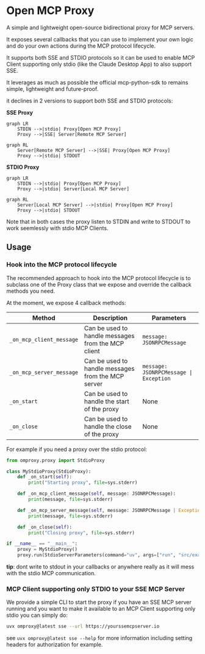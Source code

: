 # Open MCP Proxy

A simple and lightweight open-source bidirectional proxy for MCP servers.

It exposes several callbacks that you can use to implement your own logic and do your own actions during the MCP protocol lifecycle.

It supports both SSE and STDIO protocols so it can be used to enable MCP Client supporting only stdio (like the Claude Desktop App) to also support SSE.

It leverages as much as possible the official mcp-python-sdk to remains simple, lightweight and future-proof.

it declines in 2 versions to support both SSE and STDIO protocols:

**SSE Proxy**

```mermaid
graph LR
    STDIN -->|stdio| Proxy[Open MCP Proxy]
    Proxy -->|SSE| Server[Remote MCP Server]
```

```mermaid
graph RL
    Server[Remote MCP Server] -->|SSE| Proxy[Open MCP Proxy]
    Proxy -->|stdio| STDOUT
```

**STDIO Proxy**

```mermaid
graph LR
    STDIN -->|stdio| Proxy[Open MCP Proxy]
    Proxy -->|stdio| Server[Local MCP Server]
```

```mermaid
graph RL
    Server[Local MCP Server] -->|stdio| Proxy[Open MCP Proxy]
    Proxy -->|stdio| STDOUT
```

Note that in both cases the proxy listen to STDIN and write to STDOUT to work seemlessly with stdio MCP Clients.

## Usage

### Hook into the MCP protocol lifecycle

The recommended approach to hook into the MCP protocol lifecycle is to subclass one of the Proxy class that we expose and override the callback methods you need.

At the moment, we expose 4 callback methods:

| Method | Description | Parameters |
|--------|-------------|------------|
| `_on_mcp_client_message` | Can be used to handle messages from the MCP client | `message: JSONRPCMessage` |
| `_on_mcp_server_message` | Can be used to handle messages from the MCP server | `message: JSONRPCMessage \| Exception` |
| `_on_start` | Can be used to handle the start of the proxy | None |
| `_on_close` | Can be used to handle the close of the proxy | None |

For example if you need a proxy over the stdio protocol:

```python
from omproxy.proxy import StdioProxy

class MyStdioProxy(StdioProxy):
    def _on_start(self):
        print("Starting proxy", file=sys.stderr)

    def _on_mcp_client_message(self, message: JSONRPCMessage):
        print(message, file=sys.stderr)

    def _on_mcp_server_message(self, message: JSONRPCMessage | Exception):
        print(message, file=sys.stderr)

    def _on_close(self):
        print("Closing proxy", file=sys.stderr)

if __name__ == "__main__":
    proxy = MyStdioProxy()
    proxy.run(StdioServerParameters(command="uv", args=["run", "src/example_server.py"]))
```

**tip**: dont write to stdout in your callbacks or anywhere really as it will mess with the stdio MCP communication.

### MCP Client supporting only STDIO to your SSE MCP Server

We provide a simple CLI to start the proxy if you have an SSE MCP server running and you want to make it available to an MCP Client supporting only stdio you can simply do:

```bash
uvx omproxy@latest sse --url https://yourssemcpserver.io
```

see `uvx omproxy@latest sse --help` for more information including setting headers for authorization for example.
